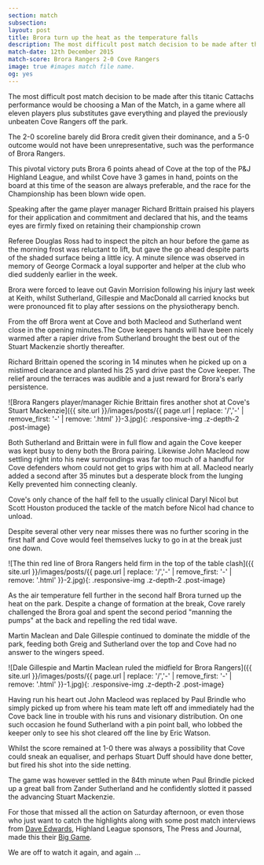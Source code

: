 ```yaml
---
section: match
subsection:
layout: post
title: Brora turn up the heat as the temperature falls 
description: The most difficult post match decision to be made after this titanic  Cattachs performance would be choosing a Man of the Match.  
match-date: 12th December 2015
match-score: Brora Rangers 2-0 Cove Rangers
image: true #images match file name.
og: yes
---
```

The most difficult post match decision to be made after this titanic  Cattachs performance would be choosing a Man of the Match, in a game where all eleven players plus substitutes gave everything and played the previously unbeaten Cove Rangers off the park. 

The 2-0 scoreline barely did Brora credit given their dominance, and a 5-0 outcome would not have been unrepresentative, such was the performance of Brora Rangers. 

This pivotal victory puts Brora 6 points ahead of Cove at the top of the P&J Highland League, and whilst Cove have 3 games in hand, points on the board  at this time of the season are always preferable, and the race for the Championship has been blown wide open. 

Speaking after the game player manager Richard Brittain praised his players for their application and commitment and declared that his, and the teams eyes are firmly fixed on retaining their championship crown 

Referee Douglas Ross had to inspect the pitch an hour before the game as the morning frost was reluctant to lift, but gave the go ahead despite parts of the shaded surface being a little icy. A minute silence was observed in memory of George Cormack a loyal supporter and helper at the club who died suddenly earlier in the week. 

Brora were forced to leave out Gavin Morrision following his injury last week at Keith, whilst Sutherland, Gillespie and MacDonald all carried knocks but were pronounced fit to play after sessions on the physiotherapy bench. 

From the off Brora went at Cove and both Macleod and Sutherland went close in the opening minutes.The Cove keepers hands will have been nicely warmed after a rapier drive from Sutherland brought the best out of the Stuart Mackenzie shortly thereafter.

Richard Brittain opened the scoring in 14 minutes when he picked up on a mistimed clearance and planted his 25 yard drive past the Cove keeper. The relief around the terraces was audible and a just reward for Brora's early persistence. 

![Brora Rangers player/manager Richie Brittain fires another shot at Cove's Stuart Mackenzie]({{ site.url }}/images/posts/{{ page.url | replace: '/','-' | remove_first: '-' | remove: '.html' }}-3.jpg){: .responsive-img .z-depth-2 .post-image}

Both Sutherland and Brittain were in full flow and again the Cove keeper was kept busy to deny both the Brora pairing. Likewise John Macleod now settling right into his new surroundings was far too much of a handful for Cove defenders whom could not get to grips with him at all. Macleod nearly added a second after 35 minutes but a desperate block from the lunging Kelly prevented him connecting cleanly. 

Cove's only chance of the half fell to the usually clinical Daryl Nicol but Scott Houston produced the tackle of the match before Nicol had chance to unload. 

Despite several other very near misses there was no further scoring in the first half and Cove would feel themselves lucky to go in at the break just one down. 

![The thin red line of Brora Rangers held firm in the top of the table clash]({{ site.url }}/images/posts/{{ page.url | replace: '/','-' | remove_first: '-' | remove: '.html' }}-2.jpg){: .responsive-img .z-depth-2 .post-image}

As the air temperature fell further in the second half Brora turned up the heat on the park. Despite a change of formation at the break, Cove rarely challenged the Brora goal and spent the second period "manning the pumps" at the back and repelling the red tidal wave. 

Martin Maclean and Dale Gillespie continued to dominate the middle of the park, feeding both Greig and Sutherland over the top and Cove had no answer to the wingers speed. 

![Dale Gillespie and Martin Maclean ruled the midfield for Brora Rangers]({{ site.url }}/images/posts/{{ page.url | replace: '/','-' | remove_first: '-' | remove: '.html' }}-1.jpg){: .responsive-img .z-depth-2 .post-image}

Having run his heart out John Macleod was replaced by Paul Brindle who simply picked up from where his team mate left off and immediately had the Cove back line in trouble with his runs and visionary distribution. On one such occasion he found Sutherland with a pin point ball, who lobbed the keeper only to see his shot cleared off the line by Eric Watson. 

Whilst the score remained at 1-0 there was always a possibility that Cove could sneak an equaliser, and perhaps Stuart Duff should have done better, but fired his shot into the side netting. 

The game was however settled in the 84th minute when Paul Brindle picked up a great ball from Zander Sutherland and he confidently slotted it passed the advancing Stuart Mackenzie. 

For those that missed all the action on Saturday afternoon, or even those who just want to catch the highlights along with some post match interviews from [Dave Edwards](https://twitter.com/PJ_DEdwards?ref_src=twsrc%5Etfw), Highland League sponsors, The Press and Journal, made this their [Big Game](https://www.pressandjournal.co.uk/fp/sport/sport-editors-picks/779141/video-big-game-highlights-brora-2-0-cove/). 

We are off to watch it again, and again ...
